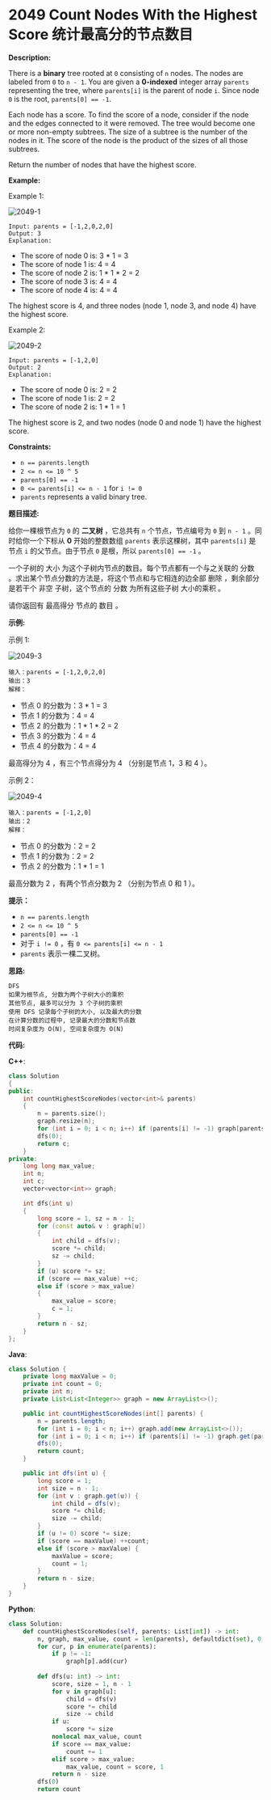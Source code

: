# 2049 Count Nodes With the Highest Score 统计最高分的节点数目

__Description:__

There is a __binary__ tree rooted at `0` consisting of `n` nodes. The nodes are labeled from `0` to `n - 1`. You are given a __0-indexed__ integer array `parents` representing the tree, where `parents[i]` is the parent of node `i`. Since node `0` is the root, `parents[0] == -1`.

Each node has a score. To find the score of a node, consider if the node and the edges connected to it were removed. The tree would become one or more non-empty subtrees. The size of a subtree is the number of the nodes in it. The score of the node is the product of the sizes of all those subtrees.

Return the number of nodes that have the highest score.

__Example:__

Example 1:

![2049-1](https://assets.leetcode.com/uploads/2021/10/03/example-1.png)

```text
Input: parents = [-1,2,0,2,0]
Output: 3
Explanation:
```

- The score of node 0 is: 3 \* 1 = 3
- The score of node 1 is: 4 = 4
- The score of node 2 is: 1 \* 1 \* 2 = 2
- The score of node 3 is: 4 = 4
- The score of node 4 is: 4 = 4

The highest score is 4, and three nodes (node 1, node 3, and node 4) have the highest score.

Example 2:

![2049-2](https://assets.leetcode.com/uploads/2021/10/03/example-2.png)

```text
Input: parents = [-1,2,0]
Output: 2
Explanation:
```

- The score of node 0 is: 2 = 2
- The score of node 1 is: 2 = 2
- The score of node 2 is: 1 \* 1 = 1

The highest score is 2, and two nodes (node 0 and node 1) have the highest score.

__Constraints:__

- `n == parents.length`
- `2 <= n <= 10 ^ 5`
- `parents[0] == -1`
- `0 <= parents[i] <= n - 1` for `i != 0`
- `parents` represents a valid binary tree.

__题目描述:__

给你一棵根节点为 `0` 的 __二叉树__ ，它总共有 `n` 个节点，节点编号为 `0` 到 `n - 1` 。同时给你一个下标从 __0__ 开始的整数数组 `parents` 表示这棵树，其中 `parents[i]` 是节点 `i` 的父节点。由于节点 `0` 是根，所以 `parents[0] == -1` 。

一个子树的 大小 为这个子树内节点的数目。每个节点都有一个与之关联的 分数 。求出某个节点分数的方法是，将这个节点和与它相连的边全部 删除 ，剩余部分是若干个 非空 子树，这个节点的 分数 为所有这些子树 大小的乘积 。

请你返回有 最高得分 节点的 数目 。

__示例:__

示例 1:

![2049-3](https://assets.leetcode.com/uploads/2021/10/03/example-1.png)

```text
输入：parents = [-1,2,0,2,0]
输出：3
解释：
```

- 节点 0 的分数为：3 \* 1 = 3
- 节点 1 的分数为：4 = 4
- 节点 2 的分数为：1 \* 1 \* 2 = 2
- 节点 3 的分数为：4 = 4
- 节点 4 的分数为：4 = 4

最高得分为 4 ，有三个节点得分为 4 （分别是节点 1，3 和 4 ）。

示例 2：

![2049-4](https://assets.leetcode.com/uploads/2021/10/03/example-2.png)

```text
输入：parents = [-1,2,0]
输出：2
解释：
```

- 节点 0 的分数为：2 = 2
- 节点 1 的分数为：2 = 2
- 节点 2 的分数为：1 \* 1 = 1

最高分数为 2 ，有两个节点分数为 2 （分别为节点 0 和 1 ）。

__提示：__

- `n == parents.length`
- `2 <= n <= 10 ^ 5`
- `parents[0] == -1`
- 对于 `i != 0` ，有 `0 <= parents[i] <= n - 1`
- `parents` 表示一棵二叉树。

__思路:__

```text
DFS
如果为根节点, 分数为两个子树大小的乘积
其他节点, 最多可以分为 3 个子树的乘积
使用 DFS 记录每个子树的大小, 以及最大的分数
在计算分数的过程中, 记录最大的分数和节点数
时间复杂度为 O(N), 空间复杂度为 O(N)
```

__代码:__

__C++__:

```C++
class Solution 
{
public:
    int countHighestScoreNodes(vector<int>& parents) 
    {
        n = parents.size();
        graph.resize(n);
        for (int i = 0; i < n; i++) if (parents[i] != -1) graph[parents[i]].emplace_back(i);
        dfs(0);
        return c;
    }
private:
    long long max_value;
    int n;
    int c;
    vector<vector<int>> graph;

    int dfs(int u) 
    {
        long score = 1, sz = n - 1;
        for (const auto& v : graph[u])
        {
            int child = dfs(v);
            score *= child;
            sz -= child;
        }
        if (u) score *= sz;
        if (score == max_value) ++c;
        else if (score > max_value)
        {
            max_value = score;
            c = 1;
        }
        return n - sz;
    }
};
```

__Java__:

```Java
class Solution {
    private long maxValue = 0;
    private int count = 0;
    private int n;
    private List<List<Integer>> graph = new ArrayList<>();

    public int countHighestScoreNodes(int[] parents) {
        n = parents.length;
        for (int i = 0; i < n; i++) graph.add(new ArrayList<>());
        for (int i = 0; i < n; i++) if (parents[i] != -1) graph.get(parents[i]).add(i);
        dfs(0);
        return count;
    }

    public int dfs(int u) {
        long score = 1;
        int size = n - 1;
        for (int v : graph.get(u)) {
            int child = dfs(v);
            score *= child;
            size -= child;
        }
        if (u != 0) score *= size;
        if (score == maxValue) ++count;
        else if (score > maxValue) {
            maxValue = score;
            count = 1;
        }
        return n - size;
    }
}
```

__Python__:

```Python
class Solution:
    def countHighestScoreNodes(self, parents: List[int]) -> int:
        n, graph, max_value, count = len(parents), defaultdict(set), 0, 0
        for cur, p in enumerate(parents):
            if p != -1:
                graph[p].add(cur)
        
        def dfs(u: int) -> int:
            score, size = 1, n - 1
            for v in graph[u]:
                child = dfs(v)
                score *= child
                size -= child
            if u:
                score *= size
            nonlocal max_value, count
            if score == max_value:
                count += 1
            elif score > max_value:
                max_value, count = score, 1
            return n - size
        dfs(0)
        return count
```

